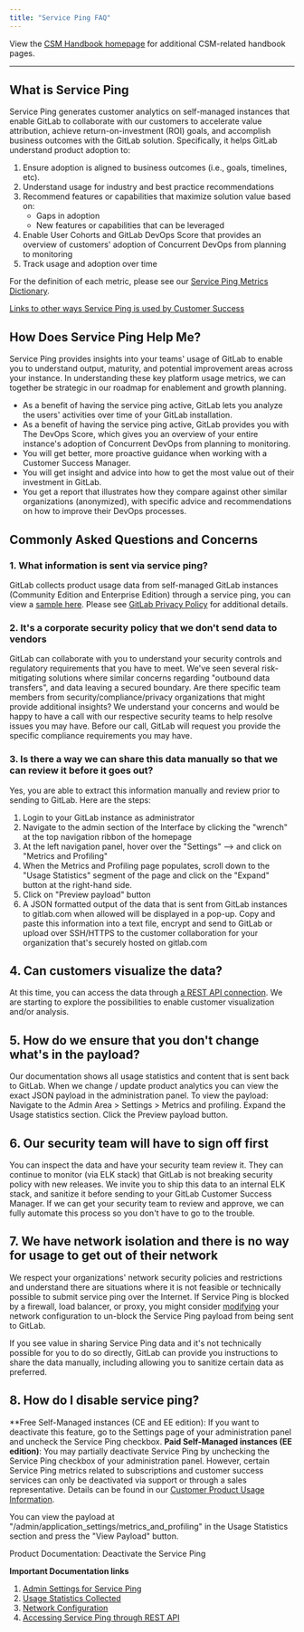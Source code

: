 ```yaml
---
title: "Service Ping FAQ"
---
```


View the [CSM Handbook homepage](/handbook/customer-success/csm/) for additional CSM-related handbook pages.

---

## What is Service Ping

Service Ping generates customer analytics on self-managed instances that enable GitLab to collaborate with our customers to accelerate value attribution, achieve return-on-investment (ROI) goals, and accomplish business outcomes with the GitLab solution. Specifically, it helps GitLab understand product adoption to:

1. Ensure adoption is aligned to business outcomes (i.e., goals, timelines, etc).
1. Understand usage for industry and best practice recommendations
1. Recommend features or capabilities that maximize solution value based on:
   - Gaps in adoption
   - New features or capabilities that can be leveraged
1. Enable User Cohorts and GitLab DevOps Score that provides an overview of customers' adoption of  Concurrent DevOps from planning to monitoring
1. Track usage and adoption over time

For the definition of each metric, please see our [Service Ping Metrics Dictionary](https://metrics.gitlab.com).

[Links to other ways Service Ping is used by Customer Success](/handbook/customer-success/product-usage-data/using-product-usage-data-in-gainsight/)

## How Does Service Ping Help Me?

Service Ping provides insights into your teams' usage of GitLab to enable you to understand output, maturity, and potential improvement areas across your instance. In understanding these key platform usage metrics, we can together be strategic in our roadmap for enablement and growth planning.

- As a benefit of having the service ping active, GitLab lets you analyze the users' activities over time of your GitLab installation.
- As a benefit of having the service ping active, GitLab provides you with The DevOps Score, which gives you an overview of your entire instance's adoption of Concurrent DevOps from planning to monitoring.
- You will get better, more proactive guidance when working with a Customer Success Manager.
- You will get insight and advice into how to get the most value out of their investment in GitLab.
- You get a report that illustrates how they compare against other similar organizations (anonymized), with specific advice and recommendations on how to improve their DevOps processes.

## Commonly Asked Questions and Concerns

### 1. What information is sent  via service ping?

GitLab collects product usage data from self-managed GitLab instances (Community Edition and Enterprise Edition) through a service ping, you can view a [sample here](https://docs.gitlab.com/ee/development/internal_analytics/service_ping/#example-service-ping-payload). Please see [GitLab Privacy Policy](https://about.gitlab.com/privacy/) for additional details.

### 2. It's a corporate security policy that we don't send data to vendors

GitLab can collaborate with you to understand your security controls and regulatory requirements that you have to meet. We've seen several risk-mitigating solutions where similar concerns regarding "outbound data transfers", and data leaving a secured boundary. Are there specific team members from security/compliance/privacy organizations that might provide additional insights? We understand your concerns and would be happy to have a call with our respective security teams to help resolve issues you may have. Before our call, GitLab will request you provide the specific compliance requirements you may have.

### 3. Is there a way we can share this data manually so that we can review it before it goes out?

Yes, you are able to extract this information manually and review prior to sending to GitLab. Here are the steps:

1. Login to your GitLab instance as administrator
1. Navigate to the admin section of the Interface by clicking the "wrench" at the top navigation ribbon of the homepage
1. At the left navigation panel, hover over the "Settings" –> and click on "Metrics and Profiling"
1. When the Metrics and Profiling page populates, scroll down to the "Usage Statistics" segment of the page and click on the "Expand" button at the right-hand side.
1. Click on "Preview payload" button
1. A JSON formatted output of the data that is sent from GitLab instances to gitlab.com when allowed will be displayed in a pop-up.
Copy and paste this information into a text file, encrypt and send to GitLab or upload over SSH/HTTPS to the customer collaboration for your organization that's securely hosted on gitlab.com

## 4. Can customers visualize the data?

At this time, you can access the data through [a REST API connection](https://docs.gitlab.com/ee/api/usage_data.html#export-service-ping-data). We are starting to explore the possibilities to enable customer visualization and/or analysis.

## 5. How do we ensure that you don't change what's in the payload?

Our documentation shows all usage statistics and content that is sent back to GitLab. When we change / update product analytics you can view the exact JSON payload in the administration panel. To view the payload: Navigate to the Admin Area > Settings > Metrics and profiling. Expand the Usage statistics section. Click the Preview payload button.

## 6. Our security team will have to sign off first

You can inspect the data and have your security team review it. They can continue to monitor (via ELK stack) that GitLab is not breaking security policy with new releases. We invite you to ship this data to an internal ELK stack, and sanitize it before sending to your GitLab Customer Success Manager. If we can get your security team to review and approve, we can fully automate this process so you don't have to go to the trouble.

## 7. We have network isolation and there is no way for usage to get out of their network

We respect your organizations' network security policies and restrictions and understand there are situations where it is not feasible or technically possible to submit service ping over the Internet. If Service Ping is blocked by a firewall, load balancer, or proxy, you might consider [modifying](https://docs.gitlab.com/ee/administration/settings/usage_statistics.html#network-configuration) your network configuration to un-block the Service Ping payload from being sent to GitLab.

If you see value in sharing Service Ping data and it's not technically possible for you to do so directly, GitLab can provide you instructions to share the data manually, including allowing you to sanitize certain data as preferred.

## 8. How do I disable service ping?

**Free Self-Managed instances (CE and EE edition): If you want to deactivate this feature, go to the Settings page of your administration panel and uncheck the Service Ping checkbox.
**Paid Self-Managed instances (EE edition)**:  You may partially deactivate Service Ping by unchecking the Service Ping checkbox of your administration panel.  However, certain Service Ping metrics related to subscriptions and customer success services can only be deactivated via support or through a sales representative. Details can be found in our [Customer Product Usage Information](/handbook/legal/privacy/customer-product-usage-information/#service-ping-formerly-known-as-usage-ping).

You can view the payload at "/admin/application_settings/metrics_and_profiling" in the Usage Statistics section and press the "View Payload" button.

Product Documentation: Deactivate the Service Ping

**Important Documentation links**

1. [Admin Settings for Service Ping](https://docs.gitlab.com/ee/administration/settings/usage_statistics.html#service-ping)
1. [Usage Statistics Collected](https://docs.gitlab.com/ee/administration/settings/usage_statistics.html#usage-statistics-collected)
1. [Network Configuration](https://docs.gitlab.com/ee/administration/settings/usage_statistics.html#network-configuration)
1. [Accessing Service Ping through REST API](https://docs.gitlab.com/ee/api/usage_data.html#export-service-ping-data)
